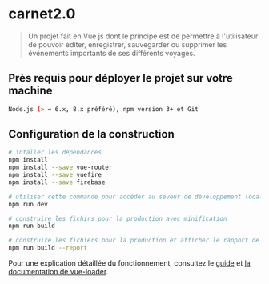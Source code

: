 # carnet2.0

> Un projet fait en Vue js dont le principe est de permettre à l'utilisateur de pouvoir éditer, enregistrer, sauvegarder ou supprimer les événements importants de ses différents voyages.

## Près requis pour déployer le projet sur votre machine

``` bash
Node.js (> = 6.x, 8.x préféré), npm version 3+ et Git
```
## Configuration de la construction

``` bash
# intaller les dépendances
npm install
npm install --save vue-router
npm install --save vuefire
npm install --save firebase

# utiliser cette commande pour accéder au seveur de développement localhost:8080
npm run dev

# construire les fichirs pour la production avec minification
npm run build

# construire les fichiers pour la production et afficher le rapport de l'analyseur de lots
npm run build --report
```

Pour une explication détaillée du fonctionnement, consultez le [guide](http://vuejs-templates.github.io/webpack/) et [la documentation de vue-loader](http://vuejs.github.io/vue-loader).
